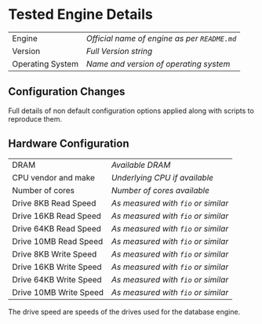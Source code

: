 # Tested Engine Details

| | |
|---|---|
| Engine | *Official name of engine as per `README.md`* |
| Version | *Full Version string* |
| Operating System | *Name and version of operating system* |

## Configuration Changes

Full details of non default configuration options applied along with scripts to reproduce them.

## Hardware Configuration

| | |
|---|---|
| DRAM | *Available DRAM*  |
| CPU vendor and make | *Underlying CPU if available* |
| Number of cores | *Number of cores available* |
| Drive 8KB Read Speed | *As measured with `fio` or similar* |
| Drive 16KB Read Speed | *As measured with `fio` or similar* |
| Drive 64KB Read Speed | *As measured with `fio` or similar* |
| Drive 10MB Read Speed | *As measured with `fio` or similar* |
| Drive 8KB Write Speed | *As measured with `fio` or similar* |
| Drive 16KB Write Speed | *As measured with `fio` or similar* |
| Drive 64KB Write Speed | *As measured with `fio` or similar* |
| Drive 10MB Write Speed | *As measured with `fio` or similar* |

The drive speed are speeds of the drives used for the database engine.
